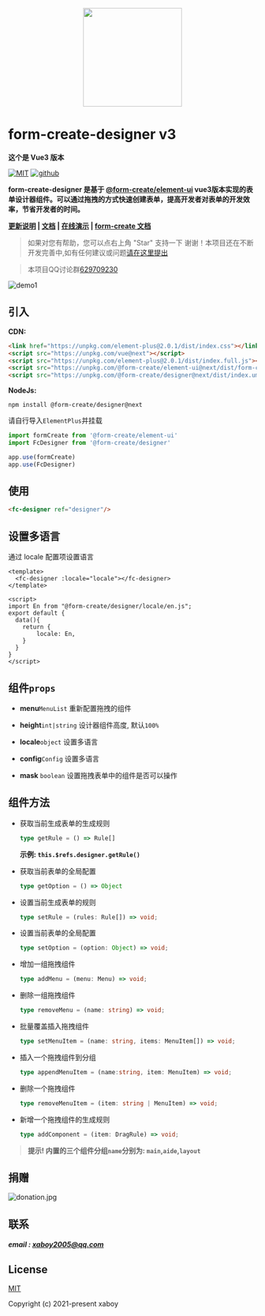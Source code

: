 <p align="center">
    <a href="http://www.form-create.com">
        <img width="200" src="http://form-create.com/logo.png">
    </a>
</p>

# form-create-designer v3

**这个是 Vue3 版本**

[![MIT](https://img.shields.io/badge/License-MIT-yellow.svg)](https://github.com/xaboy/form-create-designer)
[![github](https://img.shields.io/badge/Author-xaboy-blue.svg)](https://github.com/xaboy)

**form-create-designer 是基于 [@form-create/element-ui](https://github.com/xaboy/form-create) vue3版本实现的表单设计器组件。可以通过拖拽的方式快速创建表单，提高开发者对表单的开发效率，节省开发者的时间。**

**[更新说明](https://github.com/xaboy/form-create-designer/blob/next/CHANGELOG.md) | [文档](http://designer.form-create.com/guide/) | [在线演示](http://form-create.com/v3/designer?fr=github) | [form-create 文档](http://form-create.com/v3/guide/)**

> 如果对您有帮助，您可以点右上角 "Star" 支持一下 谢谢！本项目还在不断开发完善中,如有任何建议或问题[请在这里提出](https://github.com/xaboy/form-create-designer/issues/new)

> 本项目QQ讨论群[629709230](https://jq.qq.com/?_wv=1027&k=F1FlEFIV)



![demo1](http://form-create.com/img/designer-review.png)

## 引入

**CDN:**

```html
<link href="https://unpkg.com/element-plus@2.0.1/dist/index.css"></link>
<script src="https://unpkg.com/vue@next"></script>
<script src="https://unpkg.com/element-plus@2.0.1/dist/index.full.js"></script>
<script src="https://unpkg.com/@form-create/element-ui@next/dist/form-create.min.js"></script>
<script src="https://unpkg.com/@form-create/designer@next/dist/index.umd.js"></script>
```

**NodeJs:**

```shell
npm install @form-create/designer@next
```

请自行导入`ElementPlus`并挂载

```js
import formCreate from '@form-create/element-ui'
import FcDesigner from '@form-create/designer'

app.use(formCreate)
app.use(FcDesigner)
```

## 使用

```html
<fc-designer ref="designer"/>
```

## 设置多语言
通过 locale 配置项设置语言

```vue
<template>
  <fc-designer :locale="locale"></fc-designer>
</template>

<script>
import En from "@form-create/designer/locale/en.js";
export default {
  data(){
    return {
        locale: En,
    }
  }
}
</script>
```

## 组件`props`

- **menu**`MenuList` 重新配置拖拽的组件

- **height**`int|string` 设计器组件高度, 默认`100%`

- **locale**`object` 设置多语言

- **config**`Config` 设置多语言

- **mask** `boolean` 设置拖拽表单中的组件是否可以操作

## 组件方法

- 获取当前生成表单的生成规则

    ```ts
    type getRule = () => Rule[]
    ```
  **示例: `this.$refs.designer.getRule()`**

- 获取当前表单的全局配置

    ```ts
    type getOption = () => Object
    ```

- 设置当前生成表单的规则

    ```ts
    type setRule = (rules: Rule[]) => void;
    ```

- 设置当前表单的全局配置

    ```ts
    type setOption = (option: Object) => void;
    ```

- 增加一组拖拽组件

    ```ts
    type addMenu = (menu: Menu) => void;
    ```
- 删除一组拖拽组件

    ```ts
    type removeMenu = (name: string) => void;
    ```

- 批量覆盖插入拖拽组件

    ```ts
    type setMenuItem = (name: string, items: MenuItem[]) => void;
    ```

- 插入一个拖拽组件到分组

    ```ts
    type appendMenuItem = (name:string, item: MenuItem) => void;
    ```

- 删除一个拖拽组件

    ```ts
    type removeMenuItem = (item: string | MenuItem) => void;
    ```

- 新增一个拖拽组件的生成规则

    ```ts
    type addComponent = (item: DragRule) => void;
    ```
> **提示! 内置的三个组件分组`name`分别为: `main`,`aide`,`layout`**

## 捐赠

![donation.jpg](http://form-create.com/img/donation.jpg)

## 联系

##### email : xaboy2005@qq.com

## License

[MIT](http://opensource.org/licenses/MIT)

Copyright (c) 2021-present xaboy
